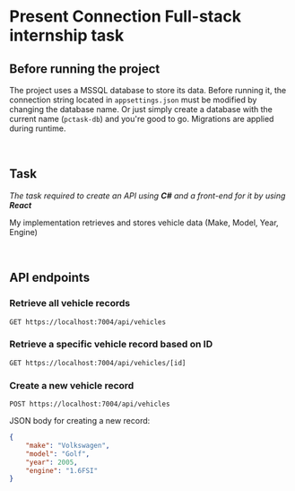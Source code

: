 # Present Connection Full-stack internship task
## Before running the project
The project uses a MSSQL database to store its data. Before running it, the connection string located in ```appsettings.json``` must be modified by changing the database name. Or just simply create a database with the current name (```pctask-db```) and you're good to go.
Migrations are applied during runtime.

&nbsp;
## Task
*The task required to create an API using **C#** and a front-end for it by using **React***

My implementation retrieves and stores vehicle data (Make, Model, Year, Engine)

&nbsp;
## API endpoints
### Retrieve all vehicle records
```http
GET https://localhost:7004/api/vehicles
```
### Retrieve a specific vehicle record based on ID
```http
GET https://localhost:7004/api/vehicles/[id]
```
### Create a new vehicle record
```http
POST https://localhost:7004/api/vehicles
```
JSON body for creating a new record:
```json
{
    "make": "Volkswagen",
    "model": "Golf",
    "year": 2005,
    "engine": "1.6FSI"
}
```
